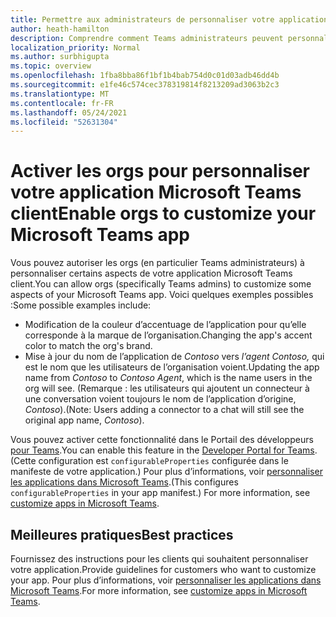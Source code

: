 ```yaml
---
title: Permettre aux administrateurs de personnaliser votre application
author: heath-hamilton
description: Comprendre comment Teams administrateurs peuvent personnaliser votre application pour leur organisation.
localization_priority: Normal
ms.author: surbhigupta
ms.topic: overview
ms.openlocfilehash: 1fba8bba86f1bf1b4bab754d0c01d03adb46dd4b
ms.sourcegitcommit: e1fe46c574cec378319814f8213209ad3063b2c3
ms.translationtype: MT
ms.contentlocale: fr-FR
ms.lasthandoff: 05/24/2021
ms.locfileid: "52631304"
---
```

# <a name="enable-orgs-to-customize-your-microsoft-teams-app"></a><span data-ttu-id="46b2b-103">Activer les orgs pour personnaliser votre application Microsoft Teams client</span><span class="sxs-lookup"><span data-stu-id="46b2b-103">Enable orgs to customize your Microsoft Teams app</span></span>

<span data-ttu-id="46b2b-104">Vous pouvez autoriser les orgs (en particulier Teams administrateurs) à personnaliser certains aspects de votre application Microsoft Teams client.</span><span class="sxs-lookup"><span data-stu-id="46b2b-104">You can allow orgs (specifically Teams admins) to customize some aspects of your Microsoft Teams app.</span></span> <span data-ttu-id="46b2b-105">Voici quelques exemples possibles :</span><span class="sxs-lookup"><span data-stu-id="46b2b-105">Some possible examples include:</span></span>

* <span data-ttu-id="46b2b-106">Modification de la couleur d’accentuage de l’application pour qu’elle corresponde à la marque de l’organisation.</span><span class="sxs-lookup"><span data-stu-id="46b2b-106">Changing the app's accent color to match the org's brand.</span></span>
* <span data-ttu-id="46b2b-107">Mise à jour du nom de l’application de *Contoso* vers *l’agent Contoso,* qui est le nom que les utilisateurs de l’organisation voient.</span><span class="sxs-lookup"><span data-stu-id="46b2b-107">Updating the app name from *Contoso* to *Contoso Agent*, which is the name users in the org will see.</span></span> <span data-ttu-id="46b2b-108">(Remarque : les utilisateurs qui ajoutent un connecteur à une conversation voient toujours le nom de l’application d’origine, *Contoso*).</span><span class="sxs-lookup"><span data-stu-id="46b2b-108">(Note: Users adding a connector to a chat will still see the original app name, *Contoso*).</span></span>

<span data-ttu-id="46b2b-109">Vous pouvez activer cette fonctionnalité dans le Portail des développeurs [pour Teams](https://dev.teams.microsoft.com/home).</span><span class="sxs-lookup"><span data-stu-id="46b2b-109">You can enable this feature in the [Developer Portal for Teams](https://dev.teams.microsoft.com/home).</span></span> <span data-ttu-id="46b2b-110">(Cette configuration est `configurableProperties` configurée dans le manifeste de votre application.) Pour plus d’informations, voir [personnaliser les applications dans Microsoft Teams](/MicrosoftTeams/customize-apps).</span><span class="sxs-lookup"><span data-stu-id="46b2b-110">(This configures `configurableProperties` in your app manifest.) For more information, see [customize apps in Microsoft Teams](/MicrosoftTeams/customize-apps).</span></span>

## <a name="best-practices"></a><span data-ttu-id="46b2b-111">Meilleures pratiques</span><span class="sxs-lookup"><span data-stu-id="46b2b-111">Best practices</span></span>

<span data-ttu-id="46b2b-112">Fournissez des instructions pour les clients qui souhaitent personnaliser votre application.</span><span class="sxs-lookup"><span data-stu-id="46b2b-112">Provide guidelines for customers who want to customize your app.</span></span> <span data-ttu-id="46b2b-113">Pour plus d’informations, voir [personnaliser les applications dans Microsoft Teams](/MicrosoftTeams/customize-apps).</span><span class="sxs-lookup"><span data-stu-id="46b2b-113">For more information, see [customize apps in Microsoft Teams](/MicrosoftTeams/customize-apps).</span></span>
